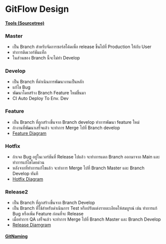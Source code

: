 # GitFlow Design
#### [Tools (Sourcetree)](https://www.sourcetreeapp.com/)


### Master
* เป็น Branch สำหรับจัดการซอร์สโค้ดเพื่อ release ขึ้นไปที่ Production ให้กับ User
* ทำการติดเวอร์ชันแท็ก
* ในส่วนของ Branch นี้จะไม่ทำ Develop

### Develop
* เป็น Branch ที่ดำเนินการพัฒนางานเป็นหลัก
* แก้ไข Bug
* พัฒนาโดยสร้าง Branch Feature ใหม่ขึ้นมา
* CI Auto Deploy To Env. Dev


### Feature

* เป็น Branch ที่ถูกสร้างขึ้นจาก Branch develop
ทำการพัฒนา feature ใหม่
* ถ้างานที่พัฒนาเสร็จแล้ว จะทำการ Merge ไปที่ Branch develop
* [Feature Diagram](https://raw.githubusercontent.com/chalermsakp/NestJS-DockerCompose/05401591120f582422e0d4d5460eebbaec4420ad/Picture/Gitflow-Diagram/02%20Feature%20branches.svg)

### Hotfix

* ถ้าเจอ Bug อยู่ในเวอร์ชันที่ Release ไปแล้ว จะทำการแตก Branch ออกมาจาก Main และทำการแก้ไขโดยด่วน
* หลังจากที่ทำการแก้ไขแล้ว จะทำการ Merge ไปที่ Branch Master และ Branch Develop ทันที
* [Hotfix Diagram](https://github.com/chalermsakp/NestJS-DockerCompose/blob/main/Picture/Gitflow-Diagram/04%20Hotfix%20branches.svg)

### Release2

* เป็น Branch ที่ถูกสร้างขึ้นจาก Branch Develop
* เป็น Branch ที่ใช้สำหรับดำเนินการ Test หรือปรับแต่งรายละเอียดให้สมบูรณ์ เช่น ทำการแก้ Bug หรือเพิ่ม Feature ก่อนที่จะ Release
* เมื่อทำการ QA เสร็จแล้ว จะทำการ Merge ไปที่ Branch Master และ Branch Develop
* [Release Diamgram](https://github.com/chalermsakp/NestJS-DockerCompose/blob/main/Picture/Gitflow-Diagram/03%20Release%20branches.svg)

#### [GitNaming](https://github.com/chalermsakp/NestJS-DockerCompose/blob/main/GitNaming.MD)